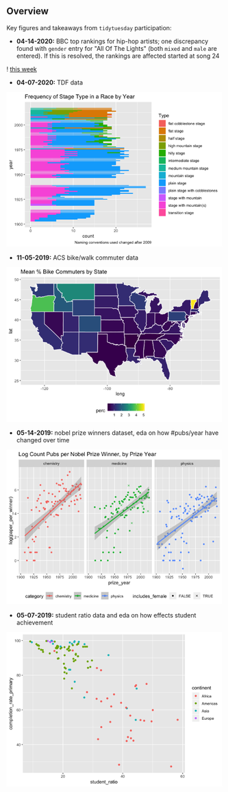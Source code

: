 ## Overview

Key figures and takeaways from `tidytuesday` participation:

* **04-14-2020:** BBC top rankings for hip-hop artists; one discrepancy found with `gender` entry for "All Of The Lights" (both `mixed` and `male` are entered). If this is resolved, the rankings are affected started at song 24

! [this week](04-14-2020/hip_hop_rankings_files/figure-gfm/unnamed-chunk-22-1.png)

* **04-07-2020:** TDF data

![this week](04-07-2020/tdf_data_files/figure-gfm/unnamed-chunk-25-1.png)

* **11-05-2019:** ACS bike/walk commuter data

![this week](11-05-2019/11-05-2019_files/figure-markdown_github/unnamed-chunk-26-1.png)

* **05-14-2019:** nobel prize winners dataset, eda on how #pubs/year have changed over time

![this week](05-14-2019/nobel_prize_files/figure-markdown_github/unnamed-chunk-2-1.png)

* **05-07-2019:** student ratio data and eda on how effects student achievement

![this week](05-07-2019/ed_dataset_files/figure-markdown_github/compl3-1.png)

